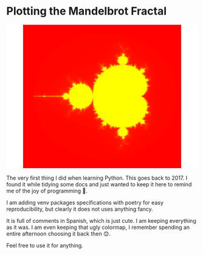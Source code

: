 # Plotting the Mandelbrot Fractal

![The output](mandelbrot-fractal.png)

The very first thing I did when learning Python. This goes back to 2017. I found it while tidying some docs and just wanted to keep it here to remind me of the joy of programming 🥹.

I am adding venv packages specifications with poetry for easy reproducibility, but clearly it does not uses anything fancy.

It is full of comments in Spanish, which is just cute. I am keeping everything as it was. I am even keeping that ugly colormap, I remember spending an entire afternoon choosing it back then 😊.

Feel free to use it for anything.